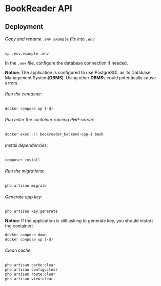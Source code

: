 # BookReader API

## Deployment
###### Copy and rename `.env.example` file into `.env`
```bash
cp .env.example .env
```
In the `.env` file, configure the database connection if needed. 

**Notice**: The application is configured to use PostgreSQL as its Database Management System(**DBMS**). Using other **DBMS**s could potentically cause errors.

###### Run the container:
```bash
docker compose up (-d)
```
###### Run enter the container running PHP-server:
```bash
docker exec -it bookreader_backend-app-1 bash
```
###### Install dependencies: 
```bash
composer install
```

###### Run the migrations:
```bash
php artisan migrate
```

###### Generate app key:
```bash
php artisan key:generate
```
**Notice**: If the application is still asking to generate key, you should restart the container:
```bash
docker compose down
docker compose up (-d)
```
###### Clean cache
 ```bash
php artisan cache:clear
php artisan config:clear
php artisan route:clear
php artisan view:clear
```
